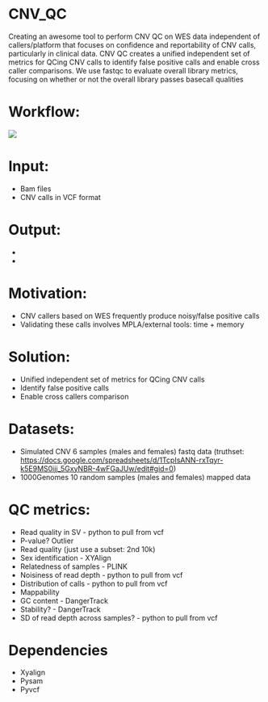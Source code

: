 # CNV_QC

Creating an awesome tool to perform CNV QC on WES data independent of callers/platform that focuses on confidence and reportability of CNV calls, particularly in clinical data.
CNV QC creates a unified independent set of metrics for QCing CNV calls to identify false positive calls and enable cross caller comparisons.
We use fastqc to evaluate overall library metrics, focusing on whether or not the overall library passes basecall qualities

# Workflow:
![](https://github.com/NCBI-Codeathons/CNV_QC/raw/master/workflow_new.png)

# Input:
* Bam files
* CNV calls in VCF format
# Output: 
* 
* 


# Motivation:
* CNV callers based on WES frequently produce noisy/false positive calls
* Validating these calls involves MPLA/external tools: time + memory 
# Solution: 
* Unified independent set of metrics for QCing CNV calls
* Identify false positive calls 
* Enable cross callers comparison 


# Datasets:
* Simulated CNV 6 samples (males and females) fastq data (truthset: https://docs.google.com/spreadsheets/d/1TcpIsANN-rxTqyr-k5E9MS0ijj_5GxyNBR-4wFGaJUw/edit#gid=0)
* 1000Genomes 10 random samples (males and females) mapped data

# QC metrics:
* Read quality in SV - python to pull from vcf
* P-value? Outlier 
* Read quality (just use a subset: 2nd 10k)
* Sex identification - XYAlign
* Relatedness of samples - PLINK
* Noisiness of read depth - python to pull from vcf
* Distribution of calls - python to pull from vcf
* Mappability
* GC content - DangerTrack
* Stability? - DangerTrack
* SD of read depth across samples? - python to pull from vcf


# Dependencies
* Xyalign
* Pysam 
* Pyvcf
